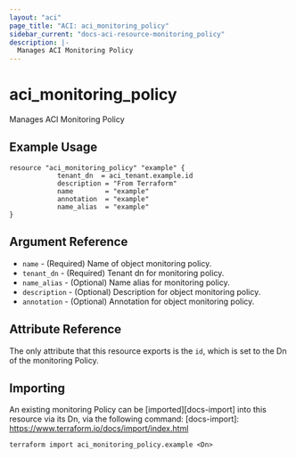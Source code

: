 ```yaml
---
layout: "aci"
page_title: "ACI: aci_monitoring_policy"
sidebar_current: "docs-aci-resource-monitoring_policy"
description: |-
  Manages ACI Monitoring Policy
---
```


# aci_monitoring_policy #
Manages ACI Monitoring Policy

## Example Usage ##

```hcl
resource "aci_monitoring_policy" "example" {
  			tenant_dn  = aci_tenant.example.id
			description = "From Terraform"
			name        = "example"
			annotation  = "example"
			name_alias  = "example"
}
```


## Argument Reference ##

* `name` - (Required) Name of object monitoring policy.
* `tenant_dn` - (Required) Tenant dn for monitoring policy.
* `name_alias` - (Optional) Name alias for monitoring policy.
* `description` - (Optional) Description for object monitoring policy.
* `annotation` - (Optional) Annotation for object monitoring policy.
                


## Attribute Reference

The only attribute that this resource exports is the `id`, which is set to the
Dn of the monitoring Policy.

## Importing ##

An existing monitoring Policy can be [imported][docs-import] into this resource via its Dn, via the following command:
[docs-import]: https://www.terraform.io/docs/import/index.html


```
terraform import aci_monitoring_policy.example <Dn>
```